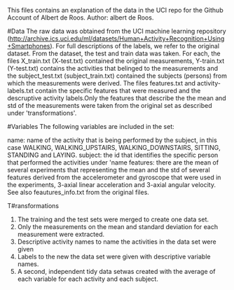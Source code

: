 This files contains an explanation of the data in the UCI repo for the Github Account of Albert de Roos. Author: albert de Roos.

#Data
The raw data was obtained from the UCI machine learning repository (http://archive.ics.uci.edu/ml/datasets/Human+Activity+Recognition+Using+Smartphones). For full descriptions of the labels, we refer to the original dataset. From the dataset, the test and train data was taken. For each, the files X_train.txt (X-test.txt) contained the original measurements, Y-train.txt (Y-test.txt) contains the activities that belinged to the measurements and the subject_test.txt (subject_train.txt) contained the subjects (persons) from which the measurements were derived. The files features.txt and activity-labels.txt contain the specific features that were measured and the descruptive activity labels.Only the features that describe the the mean and std of the measurements were taken from the original set as described under 'transformations'.   


#Variables
The following variables are included in the set:

name: name of the activity that is being performed by the subject, in this case WALKING, WALKING_UPSTAIRS, WALKING_DOWNSTAIRS, SITTING, STANDING and LAYING.
subject: the id that identifies the specific person that performed the activities under 'name
features: there are the mean of several experiments that representing the mean and the std of several features derived from the accelerometer and gyroscope that were used in the experiments, 3-axial linear acceleration and 3-axial angular velocity. See also feautures_info.txt from the original files.


T#ransformations
1. The training and the test sets were merged to create one data set.
2. Only the measurements on the mean and standard deviation for each measurement were extracted.  
3. Descriptive activity names to name the activities in the data set were given
4. Labels to the new the data set were given with descriptive variable names. 
5. A second, independent tidy data setwas created with the average of each variable for each activity and each subject.

